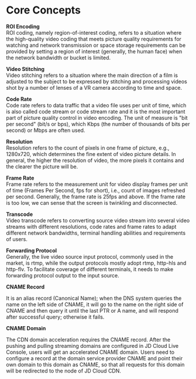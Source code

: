 # Core Concepts  

**ROI Encoding**  
ROI coding, namely region-of-interest coding, refers to a situation where the high-quality video coding that meets picture quality requirements for watching and network transmission or space storage requirements can be provided by setting a region of interest (generally, the human face) when the network bandwidth or bucket is limited.

**Video Stitching**  
Video stitching refers to a situation where the main direction of a film is adjusted to the subject to be expressed by stitching and processing videos shot by a number of lenses of a VR camera according to time and space.

**Code Rate**  
Code rate refers to data traffic that a video file uses per unit of time, which is also called code stream or code stream rate and it is the most important part of picture quality control in video encoding. The unit of measure is "bit per second" (bit/s or bps), which Kbps (the number of thousands of bits per second) or Mbps are often used.

**Resolution**  
Resolution refers to the count of pixels in one frame of picture, e.g., 1280x720, which determines the fine extent of video picture details. In general, the higher the resolution of video, the more pixels it contains and the clearer the picture will be.

**Frame Rate**  
Frame rate refers to the measurement unit for video display frames per unit of time (Frames Per Second, fps for short), i.e., count of images refreshed per second. Generally, the frame rate is 25fps and above. If the frame rate is too low, we can sense that the screen is twinkling and disconnected.

**Transcode**  
Video transcode refers to converting source video stream into several video streams with different resolutions, code rates and frame rates to adapt different network bandwidths, terminal handling abilities and requirements of users.

**Forwarding Protocol**  
Generally, the live video source input protocol, commonly used in the market, is rtmp, while the output protocols mostly adopt rtmp, http-hls and http-flv. To facilitate coverage of different terminals, it needs to make forwarding protocol output to the input source.


**CNAME Record**

It is an alias record (Canonical Name); when the DNS system queries the name on the left side of CNAME,
it will go to the name on the right side of CNAME and then query it until the last PTR or A name,
and will respond after successful query; otherwise it fails.

**CNAME Domain**

The CDN domain acceleration requires the CNAME record. After the pushing and pulling streaming domains are configured in JD Cloud Live Console, users will get an accelerated CNAME domain. Users need to configure a record at the domain service provider
CNAME
and point their own domain to this domain as CNAME, so that all requests for this domain will be redirected to the node of JD Cloud CDN.


